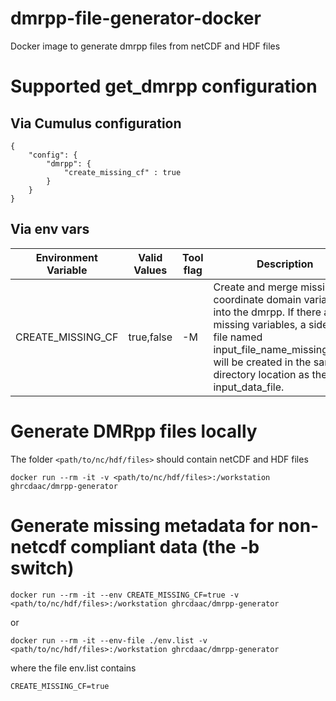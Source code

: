 # dmrpp-file-generator-docker
Docker image to generate dmrpp files from netCDF and HDF files
# Supported get_dmrpp configuration

## Via Cumulus configuration
```code
{
    "config": {
        "dmrpp": {
            "create_missing_cf" : true    
        }
    }
}
```
## Via env vars

| Environment Variable | Valid Values | Tool flag | Description |
| -----------          | ------------ | ----------| ----------- | 
| CREATE_MISSING_CF    | true,false   | -M        | Create and merge missing CF coordinate domain variables into the dmrpp. If there are missing variables, a sidecar file named input_file_name_missing.suffix will be created in the same directory location as the input_data_file. |

# Generate DMRpp files locally
The folder `<path/to/nc/hdf/files>` should contain netCDF and HDF files
```code
docker run --rm -it -v <path/to/nc/hdf/files>:/workstation ghrcdaac/dmrpp-generator
```
# Generate missing metadata for non-netcdf compliant data (the -b switch)
```code
docker run --rm -it --env CREATE_MISSING_CF=true -v <path/to/nc/hdf/files>:/workstation ghrcdaac/dmrpp-generator
```
or 
```code
docker run --rm -it --env-file ./env.list -v <path/to/nc/hdf/files>:/workstation ghrcdaac/dmrpp-generator
```
where the file env.list contains
```code
CREATE_MISSING_CF=true
```
